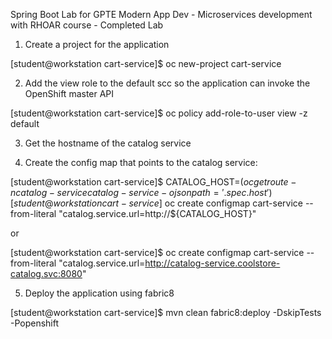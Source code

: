 Spring Boot Lab for GPTE Modern App Dev - Microservices development with RHOAR course - Completed Lab

1. Create a project for the application

[student@workstation cart-service]$ oc new-project cart-service

2. Add the view role to the default scc so the application can invoke the OpenShift master API

[student@workstation cart-service]$ oc policy add-role-to-user view  -z default

3. Get the hostname of the catalog service

4. Create the config map that points to the catalog service:

[student@workstation cart-service]$ CATALOG_HOST=$(oc get route -n catalog-service catalog-service -o jsonpath='{.spec.host}')
[student@workstation cart-service]$ oc create configmap cart-service --from-literal "catalog.service.url=http://${CATALOG_HOST}"

or

[student@workstation cart-service]$ oc create configmap cart-service --from-literal "catalog.service.url=http://catalog-service.coolstore-catalog.svc:8080"

5. Deploy the application using fabric8

[student@workstation cart-service]$ mvn clean fabric8:deploy -DskipTests -Popenshift


